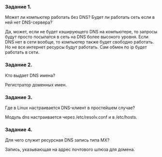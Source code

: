 ### Задание 1.
Может ли компьютер работать без DNS? Будет ли работать сеть если в ней нет DNS-сервера?

Да, может, если не будет кэширующего DNS на компьютере, то запросы будут просто посылатся в сеть на DNS более высокого уровня. Если DNS нет в сети вообще, то компьютер также будет свободно работать. Но не все интернет ресурсы будут работать. Сам обмен по ip будет работать в сети.

### Задание 2.
Кто выдает DNS имена?

Регистратор доменных имен.

### Задание 3.
Где в Linux настраивается DNS-клиент в простейшем случае?

Модуль dns настраивается через /etc/resolv.conf и в /etc/hosts.

### Задание 4.
Для чего служит ресурсная DNS запись типа MX?

Запись, указывающая на адрес почтового шлюза для домена.

